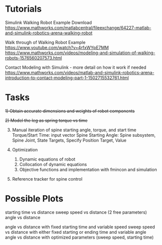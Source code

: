 
# Tutorials
Simulink Walking Robot Example Download
https://www.mathworks.com/matlabcentral/fileexchange/64227-matlab-and-simulink-robotics-arena-walking-robot

Walk through of Walking Robot Example	
https://www.youtube.com/watch?v=4rfxWYpE7MM
https://www.mathworks.com/videos/modeling-and-simulation-of-walking-robots-1576560207573.html

Contact Modeling with Simulink - more detail on how it work if needed
https://www.mathworks.com/videos/matlab-and-simulink-robotics-arena-introduction-to-contact-modeling-part-1-1502715532761.html

# Tasks
<del> 1) Obtain accurate dimensions and weights of robot components <del>

<del>2) Model the leg as spring torque vs time<del>

3) Manual iteration of spine starting angle, torque, and start time
	Torque/Start Time: input vector
	Spine Starting Angle: Spine subsystem, Spine Joint, State Targets, Specify Position Target, Value

4) Optimization
	1) Dynamic equations of robot
	2) Collocation of dynamic equations
	3) Objective functions and implementation with fmincon and simulation

5) Reference tracker for spine control

# Possible Plots
starting time vs distance
sweep speed vs distance (2 free parameters)
angle vs distance

angle vs distance with fixed starting time and variable speed
sweep speed vs distance with either fixed starting or ending time and variable angle
angle vs distance with optimized parameters (sweep speed, starting time)
